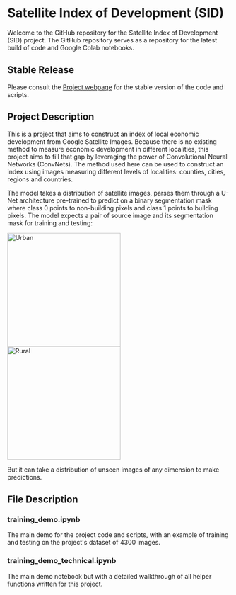 # Satellite Index of Development (SID)

Welcome to the GitHub repository for the Satellite Index of Development (SID) project. The GitHub repository serves as a repository for the latest build of code and Google Colab notebooks.

## Stable Release
Please consult the [Project webpage](https://kylechanhy.netlify.app/project/sidv1/) for the stable version of the code and scripts.

## Project Description

This is a project that aims to construct an index of local economic development from Google Satellite Images. Because there is no existing method to measure economic development in different localities, this project aims to fill that gap by leveraging the power of Convolutional Neural Networks (ConvNets). The method used here can be used to construct an index using images measuring different levels of localities: counties, cities, regions and countries.

The model takes a distribution of satellite images, parses them through a U-Net architecture pre-trained to predict on a binary segmentation mask where class 0 points to non-building pixels and class 1 points to building pixels. The model expects a pair of source image and its segmentation mask for training and testing:

<img src="https://drive.google.com/uc?id=12NYztvcf0-WqEKkDSuhys19CF4BYJo7d" alt="Urban" width="256"/>

<img src="https://drive.google.com/uc?id=1VMBxH81uwqydFm4BS1yOdftRTwy00E4R" alt="Rural" width="256"/>

But it can take a distribution of unseen images of any dimension to make predictions.

## File Description

### training_demo.ipynb

The main demo for the project code and scripts, with an example of training and testing on the project's dataset of 4300 images.

### training_demo_technical.ipynb

The main demo notebook but with a detailed walkthrough of all helper functions written for this project.




